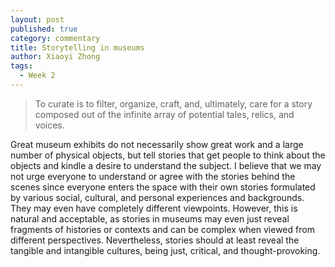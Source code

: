```yaml
---
layout: post
published: true
category: commentary
title: Storytelling in museums
author: Xiaoyi Zhong
tags:
  - Week 2
---
```

> To curate is to filter, organize, craft, and, ultimately, care for a story composed out of the infinite array of potential tales, relics, and voices. 

Great museum exhibits do not necessarily show great work and a large number of physical objects, but tell stories that get people to think about the objects and kindle a desire to understand the subject. I believe that we may not urge everyone to understand or agree with the stories behind the scenes since everyone enters the space with their own stories formulated by various social, cultural, and personal experiences and backgrounds. They may even have completely different viewpoints. However, this is natural and acceptable, as stories in museums may even just reveal fragments of histories or contexts and can be complex when viewed from different perspectives. Nevertheless, stories should at least reveal the tangible and intangible cultures, being just, critical, and thought-provoking. 
